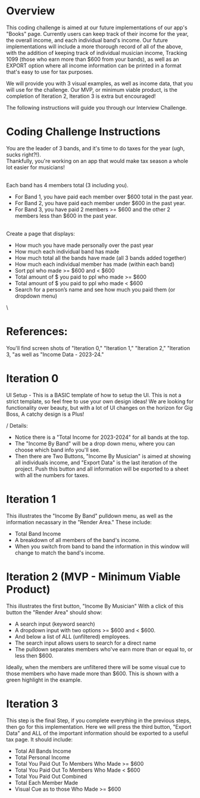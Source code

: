 # Overview

This coding challenge is aimed at our future implementations of our app's "Books" page.  Currently users can keep track of their income for the year, the overall income, and each individual band's income. Our future implementations will include a more thorough record of all of the above, with the addition of keeping track of individual musician income, Tracking 1099 (those who earn more than $600 from your bands), as well as an EXPORT option where all income information can be printed in a format that's easy to use for tax purposes. 

We will provide you with 3 visual examples, as well as income data, that you will use for the challenge. Our MVP, or minimum viable product, is the completion of Iteration 2, Iteration 3 is extra but encouraged!

The following instructions will guide you through our Interview Challenge.

# Coding Challenge Instructions

You are the leader of 3 bands, and it's time to do taxes for the year (ugh, sucks right?!).\
Thankfully, you're working on an app that would make tax season a whole lot easier for musicians!

\
Each band has 4 members total (3 including you).
- For Band 1, you have paid each member over $600 total in the past year.
- For Band 2, you have paid each member under $600 in the past year.
- For Band 3, you have paid 2 members >= $600 and the other 2 members less than $600 in the past year.

\
Create a page that displays:
- How much you have made personally over the past year
- How much each individual band has made
- How much total all the bands have made (all 3 bands added together)
- How much each individual member has made (within each band)
- Sort ppl who made >= $600 and < $600
- Total amount of $ you paid to ppl who made >= $600
- Total amount of $ you paid to ppl who made < $600
- Search for a person’s name and see how much you paid them (or dropdown menu)

\
# References:

You'll find screen shots of "Iteration 0," "Iteration 1," "Iteration 2," "Iteration 3, "as well as "Income Data - 2023-24."

# Iteration 0

UI Setup - This is a BASIC template of how to setup the UI.  This is not a strict template, so feel free to use your own design ideas! We are looking for functionality over beauty, but with a lot of UI changes on the horizon for Gig Boss, A catchy design is a Plus!

/ 
Details:
- Notice there is a "Total Income for 2023-2024" for all bands at the top.
- The "Income By Band" will be a drop down menu, where you can choose which band info you'll see.
- Then there are Two Buttons, "Income By Musician" is aimed at showing all individuals income, and "Export Data" is the last iteration of the project. Push this button and all information will be exported to a sheet with all the numbers for taxes.

# Iteration 1

This illustrates the "Income By Band" pulldown menu, as well as the information necassary in the "Render Area." These include:
 - Total Band Income
 - A breakdown of all members of the band's income. 
 - When you switch from band to band the information in this window will change to match the band's income.

# Iteration 2 (MVP - Minimum Viable Product)

This illustrates the first button, "Income By Musician"  With a click of this button the "Render Area" should show: 

- A search input (keyword search)
- A dropdown input with two options >= $600 and < $600. 
- And below a list of ALL (unfiltered) employees.  
- The search input allows users to search for a direct name
- The pulldown separates members who've earn more than or equal to, or less then $600. 

 Ideally, when the members are unfiltered there will be some visual cue to those members who have made more than $600.  This is shown with a green highlight in the example.

# Iteration 3

This step is the final Step, if you complete everything in the previous steps, then go for this  implementation.  Here we will press the third button, "Export Data" and ALL of the important information should be exported to a useful tax page.  It should include:

- Total All Bands Income
- Total Personal Income
- Total You Paid Out To Members Who Made >= $600
- Total You Paid Out To Members Who Made < $600
- Total You Paid Out Combined
- Total Each Member Made
- Visual Cue as to those Who Made >= $600



